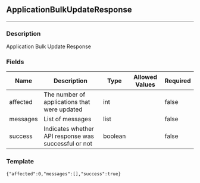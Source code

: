 ## ApplicationBulkUpdateResponse
---
### Description
Application Bulk Update Response
### Fields
| Name | Description | Type | Allowed Values | Required |
| ---- | ----------- | ---- | -------------- | -------- |
| affected | The number of applications that were updated | int |  | false |
| messages | List of messages | list |  | false |
| success | Indicates whether API response was successful or not | boolean |  | false |
### Template
```
{"affected":0,"messages":[],"success":true}
```
